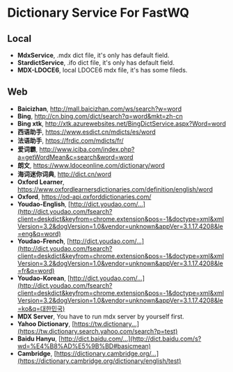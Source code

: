 # Dictionary Service For FastWQ

## Local

  - **MdxService**, .mdx dict file, it's only has default field.
  - **StardictService**, .ifo dict file, it's only has default field.
  - **MDX-LDOCE6**, local LDOCE6 mdx file, it's has some fileds. 

## Web

  - **Baicizhan**, http://mall.baicizhan.com/ws/search?w=word
  - **Bing**, http://cn.bing.com/dict/search?q=word&mkt=zh-cn
  - **Bing xtk**, http://xtk.azurewebsites.net/BingDictService.aspx?Word=word
  - **西语助手**, https://www.esdict.cn/mdicts/es/word
  - **法语助手**, https://frdic.com/mdicts/fr/
  - **爱词霸**, http://www.iciba.com/index.php?a=getWordMean&c=search&word=word
  - **朗文**, https://www.ldoceonline.com/dictionary/word
  - **海词迷你词典**, http://dict.cn/word
  - **Oxford Learner**, https://www.oxfordlearnersdictionaries.com/definition/english/word
  - **Oxford**, https://od-api.oxforddictionaries.com/
  - **Youdao-English**, [http://dict.youdao.com/...](http://dict.youdao.com/fsearch?client=deskdict&keyfrom=chrome.extension&pos=-1&doctype=xml&xmlVersion=3.2&dogVersion=1.0&vendor=unknown&appVer=3.1.17.4208&le=eng&q=word)
  - **Youdao-French**, [http://dict.youdao.com/...](http://dict.youdao.com/fsearch?client=deskdict&keyfrom=chrome.extension&pos=-1&doctype=xml&xmlVersion=3.2&dogVersion=1.0&vendor=unknown&appVer=3.1.17.4208&le=fr&q=word)
  - **Youdao-Korean**, [http://dict.youdao.com/...](http://dict.youdao.com/fsearch?client=deskdict&keyfrom=chrome.extension&pos=-1&doctype=xml&xmlVersion=3.2&dogVersion=1.0&vendor=unknown&appVer=3.1.17.4208&le=ko&q=대한민국)
  - **MDX Server**, You have to run mdx server by yourself first.
  - **Yahoo Dictionary**, [https://tw.dictionary...](https://tw.dictionary.search.yahoo.com/search?p=test)
  - **Baidu Hanyu**, [http://dict.baidu.com/...](http://dict.baidu.com/s?wd=%E4%B8%AD%E5%9B%BD#basicmean)
  - **Cambridge**, [https://dictionary.cambridge.org/...](https://dictionary.cambridge.org/dictionary/english/test)
